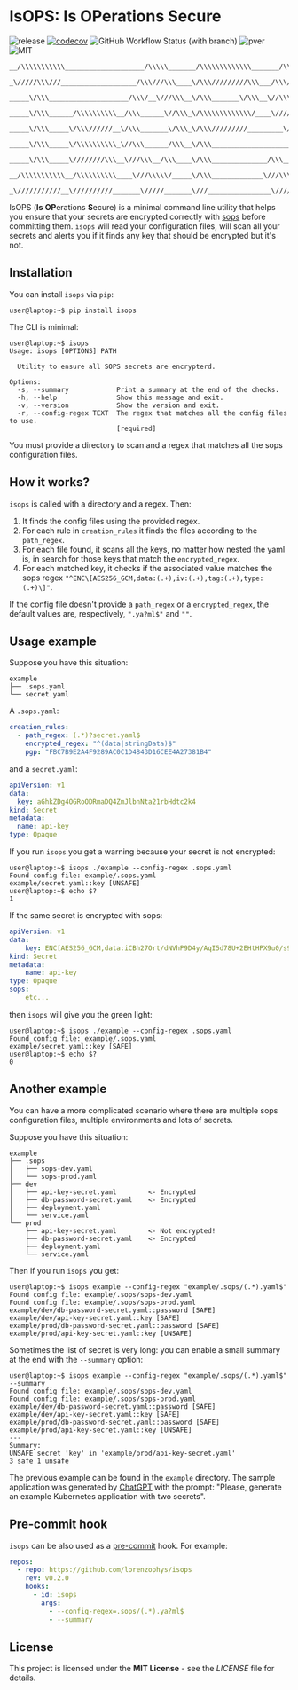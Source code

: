 # IsOPS: **Is** **OP**erations **S**ecure

![release](https://img.shields.io/github/v/release/lorenzophys/isops)
[![codecov](https://codecov.io/gh/lorenzophys/isops/branch/main/graph/badge.svg?token=7RQ5P3X22D)](https://codecov.io/gh/lorenzophys/isops)
![GitHub Workflow Status (with branch)](https://img.shields.io/github/actions/workflow/status/lorenzophys/isops/test-workflow.yml?branch=main&label=tests)
![pver](https://img.shields.io/pypi/pyversions/isops)
![MIT](https://img.shields.io/github/license/lorenzophys/isops)

```ascii
__/\\\\\\\\\\\____________________/\\\\\_______/\\\\\\\\\\\\\_______/\\\\\\\\\\\___        
 _\/////\\\///___________________/\\\///\\\____\/\\\/////////\\\___/\\\/////////\\\_       
  _____\/\\\____________________/\\\/__\///\\\__\/\\\_______\/\\\__\//\\\______\///__      
   _____\/\\\______/\\\\\\\\\\__/\\\______\//\\\_\/\\\\\\\\\\\\\/____\////\\\_________     
    _____\/\\\_____\/\\\//////__\/\\\_______\/\\\_\/\\\/////////_________\////\\\______    
     _____\/\\\_____\/\\\\\\\\\\_\//\\\______/\\\__\/\\\_____________________\////\\\___   
      _____\/\\\_____\////////\\\__\///\\\__/\\\____\/\\\______________/\\\______\//\\\__  
       __/\\\\\\\\\\\__/\\\\\\\\\\____\///\\\\\/_____\/\\\_____________\///\\\\\\\\\\\/___ 
        _\///////////__\//////////_______\/////_______\///________________\///////////_____

```

IsOPS (**Is** **OP**erations **S**ecure) is a minimal command line utility that helps you ensure that your secrets are encrypted correctly with [sops](https://github.com/mozilla/sops) before committing them. `isops` will read your configuration files, will scan all your secrets and alerts you if it finds any key that should be encrypted but it's not.

## Installation

You can install `isops` via `pip`:

```console
user@laptop:~$ pip install isops
```

The CLI is minimal:

```console
user@laptop:~$ isops
Usage: isops [OPTIONS] PATH

  Utility to ensure all SOPS secrets are encrypterd.

Options:
  -s, --summary            Print a summary at the end of the checks.
  -h, --help               Show this message and exit.
  -v, --version            Show the version and exit.
  -r, --config-regex TEXT  The regex that matches all the config files to use.
                           [required]
```

You must provide a directory to scan and a regex that matches all the sops configuration files.

## How it works?

`isops` is called with a directory and a regex. Then:

1. It finds the config files using the provided regex.
2. For each rule in `creation_rules` it finds the files according to the `path_regex`.
3. For each file found, it scans all the keys, no matter how nested the yaml is, in search for those keys that match the `encrypted_regex`.
4. For each matched key, it checks if the associated value matches the sops regex `"^ENC\[AES256_GCM,data:(.+),iv:(.+),tag:(.+),type:(.+)\]"`.

If the config file doesn't provide a `path_regex` or a `encrypted_regex`, the default values are, respectively, `".ya?ml$"` and `""`.

## Usage example

Suppose you have this situation:

```text
example
├── .sops.yaml
└── secret.yaml
```

A `.sops.yaml`:

```yaml
creation_rules:
  - path_regex: (.*)?secret.yaml$
    encrypted_regex: "^(data|stringData)$"
    pgp: "FBC7B9E2A4F9289AC0C1D4843D16CEE4A27381B4"
```

and a `secret.yaml`:

```yaml
apiVersion: v1
data:
  key: aGhkZDg4OGRoODRmaDQ4ZmJlbnNta21rbHdtc2k4
kind: Secret
metadata:
  name: api-key
type: Opaque
```

If you run `isops` you get a warning because your secret is not encrypted:

```console
user@laptop:~$ isops ./example --config-regex .sops.yaml
Found config file: example/.sops.yaml
example/secret.yaml::key [UNSAFE]
user@laptop:~$ echo $?
1
```

If the same secret is encrypted with sops:

```yaml
apiVersion: v1
data:
    key: ENC[AES256_GCM,data:iCBh27Ort/dNVhP9D4y/AqI5d78U+2EHtHPX9u0/s9ANhA2VeqKSOQ==,iv:HkQVUgB6nvN3TU355K/PTU2NroahHAdoJhzJdgZFMwo=,tag:ayNppVmYJ/MLGrW9RtjV1A==,type:str]
kind: Secret
metadata:
    name: api-key
type: Opaque
sops:
    etc...

```

then `isops` will give you the green light:

```console
user@laptop:~$ isops ./example --config-regex .sops.yaml
Found config file: example/.sops.yaml
example/secret.yaml::key [SAFE]
user@laptop:~$ echo $?
0
```

## Another example

You can have a more complicated scenario where there are multiple sops configuration files, multiple environments and lots of secrets.

Suppose you have this situation:

```text
example
├── .sops
│   ├── sops-dev.yaml
│   └── sops-prod.yaml
├── dev
│   ├── api-key-secret.yaml        <- Encrypted
│   ├── db-password-secret.yaml    <- Encrypted
│   ├── deployment.yaml
│   └── service.yaml
└── prod
    ├── api-key-secret.yaml        <- Not encrypted!
    ├── db-password-secret.yaml    <- Encrypted
    ├── deployment.yaml
    └── service.yaml
```

Then if you run `isops` you get:

```console
user@laptop:~$ isops example --config-regex "example/.sops/(.*).yaml$"
Found config file: example/.sops/sops-dev.yaml
Found config file: example/.sops/sops-prod.yaml
example/dev/db-password-secret.yaml::password [SAFE]
example/dev/api-key-secret.yaml::key [SAFE]
example/prod/db-password-secret.yaml::password [SAFE]
example/prod/api-key-secret.yaml::key [UNSAFE]
```

Sometimes the list of secret is very long: you can enable a small summary at the end with the `--summary` option:

```console
user@laptop:~$ isops example --config-regex "example/.sops/(.*).yaml$" --summary
Found config file: example/.sops/sops-dev.yaml
Found config file: example/.sops/sops-prod.yaml
example/dev/db-password-secret.yaml::password [SAFE]
example/dev/api-key-secret.yaml::key [SAFE]
example/prod/db-password-secret.yaml::password [SAFE]
example/prod/api-key-secret.yaml::key [UNSAFE]
---
Summary:
UNSAFE secret 'key' in 'example/prod/api-key-secret.yaml'
3 safe 1 unsafe
```

The previous example can be found in the `example` directory. The sample application was generated by [ChatGPT](https://chat.openai.com/chat) with the prompt: "Please, generate an example Kubernetes application with two secrets".

## Pre-commit hook

`isops` can be also used as a [pre-commit](https://pre-commit.com) hook. For example:

```yaml
repos:
  - repo: https://github.com/lorenzophys/isops
    rev: v0.2.0
    hooks:
      - id: isops
        args:
          - --config-regex=.sops/(.*).ya?ml$
          - --summary
```

## License

This project is licensed under the **MIT License** - see the *LICENSE* file for details.

